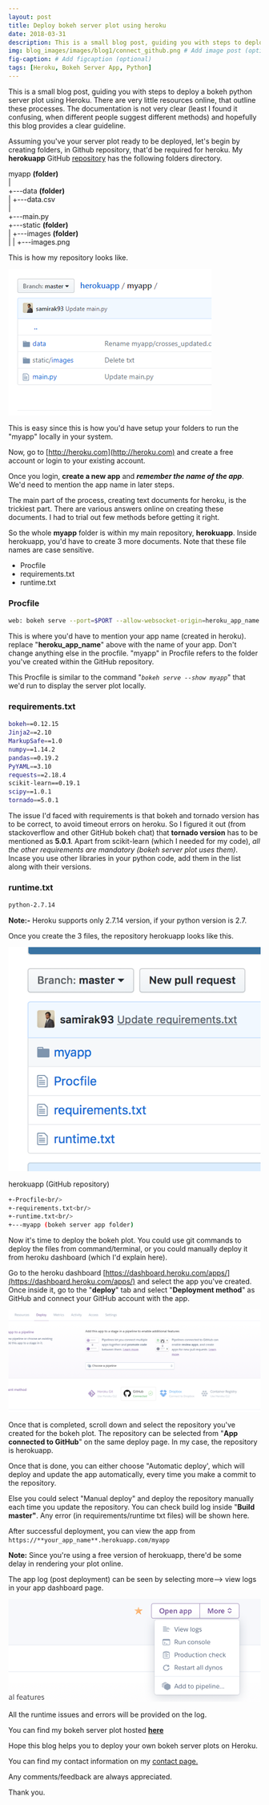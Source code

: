 ```yaml
---
layout: post
title: Deploy bokeh server plot using heroku
date: 2018-03-31
description: This is a small blog post, guiding you with steps to deploy a bokeh python server plot using Heroku.
img: blog_images/images/blog1/connect_github.png # Add image post (optional)
fig-caption: # Add figcaption (optional)
tags: [Heroku, Bokeh Server App, Python]
---
```


This is a small blog post, guiding you with steps to deploy a bokeh python server plot using Heroku. There are very little resources online, that outline these processes. The documentation is not very clear (least I found it confusing, when different people suggest different methods) and hopefully this blog provides a clear guideline.

Assuming you've your server plot ready to be deployed, let's begin by creating folders, in Github repository, that'd be required for heroku. My **herokuapp** GitHub [repository](https://github.com/samirak93/herokuapp) has the following folders directory.

myapp **(folder)**<br/>
   |<br/>
   +---data **(folder)**<br/>
   |    +---data.csv<br/>
   |<br/>
   +---main.py<br/>
   +---static **(folder)**<br/>
   |    +---images **(folder)**<br/>
   |    |    +---images.png<br/>

This is how my repository looks like.

![alt text](https://raw.githubusercontent.com/samirak93/blog/master/assets/img/blog_images/images/blog1/repo.PNG)

This is easy since this is how you'd have setup your folders to run the "myapp" locally in your system.

Now, go to [http://heroku.com](http://heroku.com) and create a free account or login to your existing account. 

Once you login, **create a new app** and ***remember the name of the app***. We'd need to mention the app name in later steps. 


The main part of the process, creating text documents for heroku, is the trickiest part. There are various answers online on creating these documents. I had to trial out few methods before getting it right. 

So the whole **myapp** folder is within my main repository, **herokuapp**. Inside herokuapp, you'd have to create 3 more documents. Note that these file names are case sensitive.

- Procfile
- requirements.txt
- runtime.txt
  
### Procfile

```sh
web: bokeh serve --port=$PORT --allow-websocket-origin=heroku_app_name.herokuapp.com --address=0.0.0.0 --use-xheaders myapp
```

This is where you'd have to mention your app name (created in heroku).  replace "**heroku_app_name**" above with the name of your app. Don't change anything else in the procfile. "myapp" in Procfile refers to the folder you've created within the GitHub repository.

This Procfile is similar to the command "*`bokeh serve --show myapp`*" that we'd run to display the server plot locally.

### requirements.txt

```sh
bokeh==0.12.15
Jinja2==2.10
MarkupSafe==1.0
numpy==1.14.2
pandas==0.19.2
PyYAML==3.10
requests==2.18.4
scikit-learn==0.19.1
scipy==1.0.1
tornado==5.0.1
```

The issue I'd faced with requirements is that bokeh and tornado version has to be correct, to avoid timeout errors on heroku. So I figured it out (from stackoverflow and other GitHub bokeh chat) that **tornado version** has to be mentioned as **5.0.1**. Apart from scikit-learn (which I needed for my code), *all the other requirements are mandatory (bokeh server plot uses them)*. Incase you use other libraries in your python code, add them in the list along with their versions.  

### runtime.txt

```sh
python-2.7.14
```

**Note:-** Heroku supports only 2.7.14 version, if your python version is 2.7.

Once you create the 3 files, the repository herokuapp looks like this.

![herokuapp repository](https://raw.githubusercontent.com/samirak93/blog/master/assets/img/blog_images/images/blog1/herokuapp.png)

herokuapp (GitHub repository)<br/>

```sh
+-Procfile<br/>
+-requirements.txt<br/>
+-runtime.txt<br/>
+---myapp (bokeh server app folder)
```

Now it's time to deploy the bokeh plot. You could use git commands to deploy the files from command/terminal, or you could manually deploy it from heroku dashboard (which I'd explain here).

Go to the heroku dashboard [https://dashboard.heroku.com/apps/](https://dashboard.heroku.com/apps/) and select the app you've created. Once inside it, go to the "**deploy**" tab and select "**Deployment method**" as GitHub and connect your GitHub account with the app.

![GitHub Connect](https://raw.githubusercontent.com/samirak93/blog/master/assets/img/blog_images/images/blog1/connect_github.png)

Once that is completed, scroll down and select the repository you've created for the bokeh plot. The repository can be selected from "**App connected to GitHub**" on the same deploy page. In my case, the repository is herokuapp.

Once that is done, you can either choose "Automatic deploy', which will deploy and update the app automatically, every time you make a commit to the repository.

Else you could select "Manual deploy" and deploy the repository manually each time you update the repository.
You can check build log inside "**Build **master**"**. Any error (in requirements/runtime txt files) will be shown here.

After successful deployment, you can view the app from  `https://**your_app_name**.herokuapp.com/myapp`

**Note:** Since you're using a free version of herokuapp, there'd be some delay in rendering your plot online.

The app log (post deployment) can be seen by selecting more--> view logs in your app dashboard page.

![app log](https://raw.githubusercontent.com/samirak93/blog/master/assets/img/blog_images/images/blog1/app_log.png)

All the runtime issues and errors will be provided on the log.

You can find my bokeh server plot hosted [**here**](https://cross-locations.herokuapp.com/myapp)

Hope this blog helps you to deploy your own bokeh server plots on Heroku.

You can find my contact information on my <a href="https://samirak93.github.io/analytics/pages/contact.html">contact page.</a>

Any comments/feedback are always appreciated.

Thank you.
